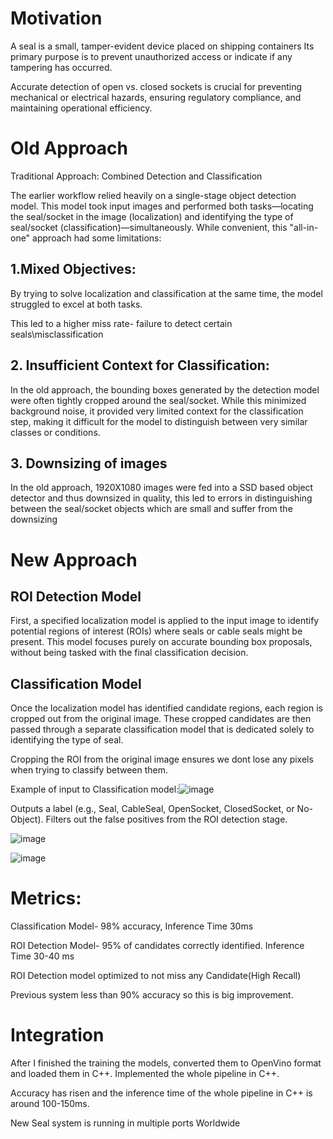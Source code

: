 # Motivation
A seal is a small, tamper-evident device placed on shipping containers
Its primary purpose is to prevent unauthorized access or indicate if any tampering has occurred.

Accurate detection of open vs. closed sockets is crucial for preventing mechanical or electrical hazards, ensuring regulatory compliance, and maintaining operational efficiency.

# Old Approach
Traditional Approach: Combined Detection and Classification​

The earlier workflow relied heavily on a single-stage object detection model. This model took input images and performed both tasks—locating the seal/socket in the image (localization) and identifying the type of seal/socket (classification)—simultaneously. While convenient, this "all-in-one" approach had some limitations:​

## 1.Mixed Objectives:​

By trying to solve localization and classification at the same time, the model struggled to excel at both tasks. ​

This led to a higher miss rate- failure to detect certain seals\misclassification​

## 2. Insufficient Context for Classification:​

In the old approach, the bounding boxes generated by the detection model were often tightly cropped around the seal/socket. While this minimized background noise, it provided very limited context for the classification step, making it difficult for the model to distinguish between very similar classes or conditions.​

## 3. Downsizing of images
In the old approach, 1920X1080 images were fed into a SSD based object detector and thus downsized in quality, this led to errors in distinguishing between the seal/socket objects which are small and suffer from the downsizing

# New Approach

## ROI Detection Model

First, a specified localization model is applied to the input image to identify potential regions of interest (ROIs) where seals or cable seals might be present. This model focuses purely on accurate bounding box proposals, without being tasked with the final classification decision.

## Classification Model

Once the localization model has identified candidate regions, each region is cropped out from the original image.
These cropped candidates are then passed through a separate classification model that is dedicated solely to identifying the type of seal. ​

Cropping the ROI from the original image ensures we dont lose any pixels when trying to classify between them.

Example of input to Classification model:![image](https://github.com/user-attachments/assets/f53fa156-b820-4c25-9d60-ce40031b92d6)

Outputs a label (e.g., Seal, CableSeal, OpenSocket, ClosedSocket, or No-Object).
Filters out the false positives from the ROI detection stage.


![image](https://github.com/user-attachments/assets/ae7294af-ce44-4f3c-8cd0-f83f46bdca00)

![image](https://github.com/user-attachments/assets/59e5da2a-3dac-44a4-b8c9-3e096a8167cf)

# Metrics:​

Classification Model- 98% accuracy, Inference Time 30ms​

ROI Detection Model- 95% of candidates correctly identified. Inference Time 30-40 ms​

ROI Detection model optimized to not miss any Candidate(High Recall)

Previous system less than 90% accuracy so this is big improvement.

# Integration
After I finished the training the models, converted them to OpenVino format and loaded them in C++. Implemented the whole pipeline in C++. 

Accuracy has risen and the inference time of the whole pipeline in C++ is around 100-150ms. 

New Seal system is running in multiple ports Worldwide
